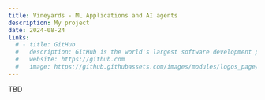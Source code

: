 ```yaml
---
title: Vineyards - ML Applications and AI agents 
description: My project
date: 2024-08-24 
links:
  # - title: GitHub
  #   description: GitHub is the world's largest software development platform.
  #   website: https://github.com
  #   image: https://github.githubassets.com/images/modules/logos_page/GitHub-Mark.png
---
```


TBD